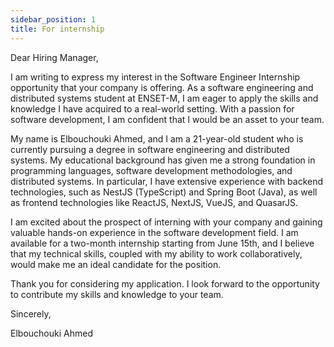 ```yaml
---
sidebar_position: 1
title: For internship
---
```


Dear Hiring Manager,

I am writing to express my interest in the Software Engineer Internship opportunity that your company is offering. As a software engineering and distributed systems student at ENSET-M, I am eager to apply the skills and knowledge I have acquired to a real-world setting. With a passion for software development, I am confident that I would be an asset to your team.

My name is Elbouchouki Ahmed, and I am a 21-year-old student who is currently pursuing a degree in software engineering and distributed systems. My educational background has given me a strong foundation in programming languages, software development methodologies, and distributed systems. In particular, I have extensive experience with backend technologies, such as NestJS (TypeScript) and Spring Boot (Java), as well as frontend technologies like ReactJS, NextJS, VueJS, and QuasarJS.

I am excited about the prospect of interning with your company and gaining valuable hands-on experience in the software development field. I am available for a two-month internship starting from June 15th, and I believe that my technical skills, coupled with my ability to work collaboratively, would make me an ideal candidate for the position.

Thank you for considering my application. I look forward to the opportunity to contribute my skills and knowledge to your team.

Sincerely,

Elbouchouki Ahmed